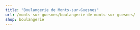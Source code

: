 ```yaml
---
title: "Boulangerie de Monts-sur-Guesnes"
url: /monts-sur-guesnes/boulangerie-de-monts-sur-guesnes/
shop: boulangerie
---
```

